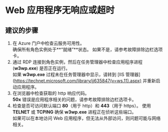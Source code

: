 <properties 
    pageTitle="My web application is not responding or timing out"
    description="Web 应用程序无响应或超时"
    service="microsoft.classiccompute"
    resource="domainnames"
    authors="jluk"
    displayOrder="5"
    selfHelpType="resource"
    supportTopicIds=""
    resourceTags=""  
    productPesIds=""
    cloudEnvironments="public"
/>


# Web 应用程序无响应或超时

## **建议的步骤**
1.  在 Azure 门户中检查云服务可用性。 <br>
确保所有角色实例处于**“就绪”**状态。 如果不是，请参考故障排除边栏选项卡。
2.  通过 RDP 连接到角色实例，然后在任务管理器中检查应用程序进程 (**w3wp.exe**) 是否正在运行。 <br>
如果 **w3wp.exe** 过程未在任务管理器中显示，请转到 [IIS 管理器] (https://technet.microsoft.com/library/jj635847(v=ws.11).aspx) 并重新启动应用程序。
3.  在浏览器中检查获取的 http 响应代码。 <br>
**50x** 错误是应用程序相关的问题，请参考故障排除边栏选项卡。
4.  检查是否可访问默认端口 **80**（用于 http）和 **443**（用于 https）。 使用 **TELNET** 或 **TCPING** 确保 **w3wp.exe** 进程正在侦听这些端口。 <br>
如果可以在本地访问 Web 应用程序，但无法从外部访问，则问题可能与网络相关。 <br>


<!--HONumber=Oct16_HO2-->


